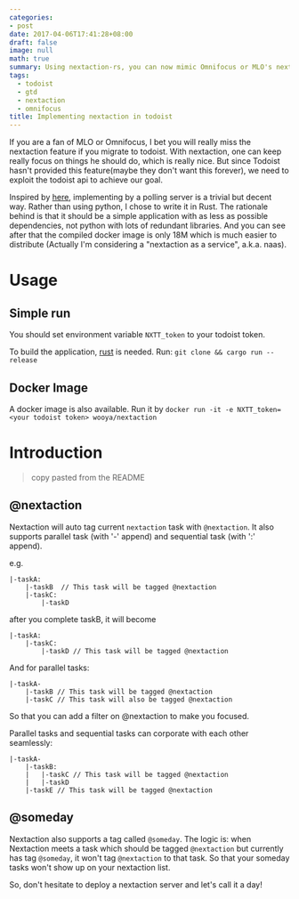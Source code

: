 ```yaml
---
categories:
- post
date: 2017-04-06T17:41:28+08:00
draft: false
image: null
math: true
summary: Using nextaction-rs, you can now mimic Omnifocus or MLO's nextaction behavior in todoist!
tags: 
  - todoist
  - gtd
  - nextaction
  - omnifocus
title: Implementing nextaction in todoist
---
```


If you are a fan of MLO or Omnifocus, I bet you will really miss the nextaction feature if you migrate to todoist. With nextaction, one can keep really focus on 
things he should do, which is really nice. But since Todoist hasn't provided this feature(maybe they don't want this forever), we need to exploit the todoist api to achieve our goal.

Inspired by [here](https://github.com/akramer/NextAction), implementing by a polling server is a trivial but decent way. Rather than using python, I chose to write it in Rust. The rationale behind is that it should be a simple 
application with as less as possible dependencies, not python with lots of redundant libraries. And you can see after that the compiled docker image is only 18M which is much easier to distribute (Actually I'm considering 
a "nextaction as a service", a.k.a. naas).

# Usage
## Simple run
You should set environment variable `NXTT_token` to your todoist token.

To build the application, [rust](`rustup.rs`) is needed.
Run: `git clone && cargo run --release`

## Docker Image
A docker image is also available. Run it by `docker run -it -e NXTT_token=<your todoist token> wooya/nextaction`

# Introduction
> copy pasted from the README

## @nextaction
Nextaction will auto tag current `nextaction` task with `@nextaction`. It also supports parallel task (with '-' append)
and sequential task (with ':' append).

e.g.
```
|-taskA:
    |-taskB  // This task will be tagged @nextaction
    |-taskC:
        |-taskD
```
after you complete taskB, it will become
```
|-taskA:
    |-taskC:
        |-taskD // This task will be tagged @nextaction
```
And for parallel tasks:
```
|-taskA-
    |-taskB // This task will be tagged @nextaction
    |-taskC // This task will also be tagged @nextaction
```

So that you can add a filter on @nextaction to make you focused.

Parallel tasks and sequential tasks can corporate with each other seamlessly:
```
|-taskA-
    |-taskB:
    |   |-taskC // This task will be tagged @nextaction
    |   |-taskD
    |-taskE // This task will be tagged @nextaction
```

## @someday
Nextaction also supports a tag called `@someday`. The logic is:
when Nextaction meets a task which should be tagged `@nextaction`
but currently has tag `@someday`, it won't tag `@nextaction` to that task.
So that your someday tasks won't show up on your nextaction list.

So, don't hesitate to deploy a nextaction server and let's call it a day!